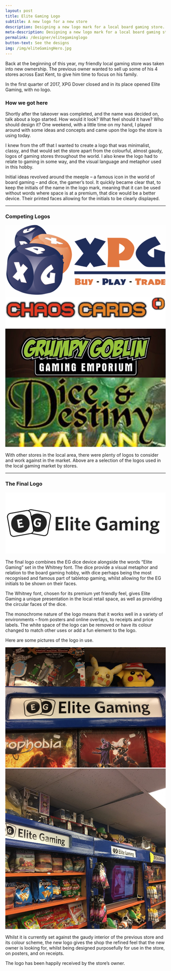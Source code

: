 ```yaml
---
layout: post
title: Elite Gaming Logo
subtitle: A new logo for a new store
description: Designing a new logo mark for a local board gaming store.
meta-description: Designing a new logo mark for a local board gaming store.
permalink: /designer/elitegaminglogo
button-text: See the designs
img: /img/eliteGamingHero.jpg
---
```


Back at the beginning of this year, my friendly local gaming store was taken into new ownership. The previous owner wanted to sell up some of his 4 stores across East Kent, to give him time to focus on his family.

In the first quarter of 2017, XPG Dover closed and in its place opened Elite Gaming, with no logo.

### How we got here
Shortly after the takeover was completed, and the name was decided on, talk about a logo started. How would it look? What feel should it have? Who should design it? One weekend, with a little time on my hand, I played around with some ideas and concepts and came upon the logo the store is using today.

I knew from the off that I wanted to create a logo that was minimalist, classy, and that would set the store apart from the colourful, almost gaudy, logos of gaming stores throughout the world. I also knew the logo had to relate to gaming in some way, and the visual language and metaphor used in this hobby.

Initial ideas revolved around the meeple – a famous icon in the world of board gaming – and dice, the gamer’s tool. It quickly became clear that, to keep the initials of the name in the logo mark, meaning that it can be used without words where space is at a premium, that dice would be a better device. Their printed faces allowing for the initials to be clearly displayed.

<hr />

### Competing Logos

<img src="/img/eliteGamingCompetition.png" />

With other stores in the local area, there were plenty of logos to consider and work against in the market. Above are a selection of the logos used in the local gaming market by stores.

<hr />

### The Final Logo

<img src="/img/eliteGamingLogo.png" />

The final logo combines the EG dice device alongside the words “Elite Gaming” set in the Whitney font. The dice provide a visual metaphor and relation to the board gaming hobby, with dice perhaps being the most recognised and famous part of tabletop gaming, whilst allowing for the EG initials to be shown on their faces.

The Whitney font, chosen for its premium yet friendly feel, gives Elite Gaming a unique presentation in the local retail space, as well as providing the circular faces of the dice.

The monochrome nature of the logo means that it works well in a variety of environments – from posters and online overlays, to receipts and price labels. The white space of the logo can be removed or have its colour changed to match other uses or add a fun element to the logo.

Here are some pictures of the logo in use.

<img src="/img/eliteGamingInStore.jpeg" />

<img src="/img/eliteGamingShelves.jpeg" />

Whilst it is currently set against the gaudy interior of the previous store and its colour scheme, the new logo gives the shop the refined feel that the new owner is looking for, whilst being designed purposefully for use in the store, on posters, and on receipts.

The logo has been happily received by the store’s owner.
